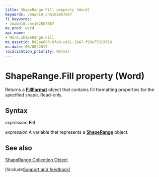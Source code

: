 ```yaml
---
title: ShapeRange.Fill property (Word)
keywords: vbawd10.chm162857067
f1_keywords:
- vbawd10.chm162857067
ms.prod: word
api_name:
- Word.ShapeRange.Fill
ms.assetid: bd2ae683-8fe8-c481-1947-f99e75819768
ms.date: 06/08/2017
localization_priority: Normal
---
```



# ShapeRange.Fill property (Word)

Returns a  **[FillFormat](Word.FillFormat.md)** object that contains fill formatting properties for the specified shape. Read-only.


## Syntax

_expression_.**Fill**

_expression_ A variable that represents a **[ShapeRange](Word.shaperange.md)** object.


## See also


[ShapeRange Collection Object](Word.shaperange.md)

[!include[Support and feedback](~/includes/feedback-boilerplate.md)]